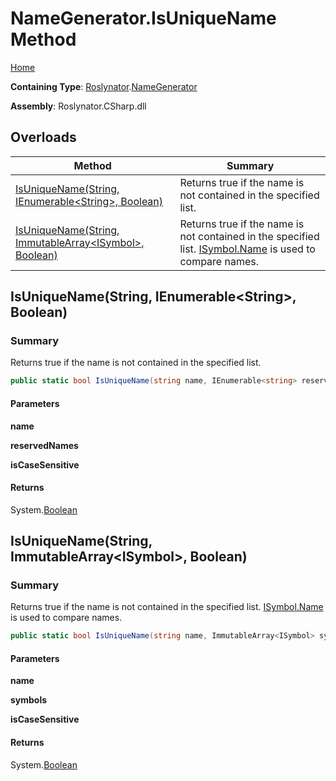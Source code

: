 # NameGenerator\.IsUniqueName Method

[Home](../../../README.md)

**Containing Type**: [Roslynator](../../README.md)\.[NameGenerator](../README.md)

**Assembly**: Roslynator\.CSharp\.dll

## Overloads

| Method | Summary |
| ------ | ------- |
| [IsUniqueName(String, IEnumerable\<String>, Boolean)](#Roslynator_NameGenerator_IsUniqueName_System_String_System_Collections_Generic_IEnumerable_System_String__System_Boolean_) | Returns true if the name is not contained in the specified list\. |
| [IsUniqueName(String, ImmutableArray\<ISymbol>, Boolean)](#Roslynator_NameGenerator_IsUniqueName_System_String_System_Collections_Immutable_ImmutableArray_Microsoft_CodeAnalysis_ISymbol__System_Boolean_) | Returns true if the name is not contained in the specified list\. [ISymbol.Name](https://docs.microsoft.com/en-us/dotnet/api/microsoft.codeanalysis.isymbol.name) is used to compare names\. |

## IsUniqueName\(String, IEnumerable\<String>, Boolean\)<a name="Roslynator_NameGenerator_IsUniqueName_System_String_System_Collections_Generic_IEnumerable_System_String__System_Boolean_"></a>

### Summary

Returns true if the name is not contained in the specified list\.

```csharp
public static bool IsUniqueName(string name, IEnumerable<string> reservedNames, bool isCaseSensitive = true)
```

#### Parameters

**name**



**reservedNames**



**isCaseSensitive**



#### Returns

System\.[Boolean](https://docs.microsoft.com/en-us/dotnet/api/system.boolean)

## IsUniqueName\(String, ImmutableArray\<ISymbol>, Boolean\)<a name="Roslynator_NameGenerator_IsUniqueName_System_String_System_Collections_Immutable_ImmutableArray_Microsoft_CodeAnalysis_ISymbol__System_Boolean_"></a>

### Summary

Returns true if the name is not contained in the specified list\. [ISymbol.Name](https://docs.microsoft.com/en-us/dotnet/api/microsoft.codeanalysis.isymbol.name) is used to compare names\.

```csharp
public static bool IsUniqueName(string name, ImmutableArray<ISymbol> symbols, bool isCaseSensitive = true)
```

#### Parameters

**name**



**symbols**



**isCaseSensitive**



#### Returns

System\.[Boolean](https://docs.microsoft.com/en-us/dotnet/api/system.boolean)

